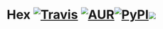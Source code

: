 # Hex [![Travis](https://img.shields.io/travis/rust-lang/rust.svg)]() [![AUR](https://img.shields.io/aur/license/yaourt.svg)]()[![PyPI](https://img.shields.io/pypi/status/Django.svg)]()<img src="https://img.shields.io/badge/Donate%20Bitcoin-0.0015-ff69b4.svg">
